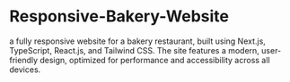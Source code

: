 # Responsive-Bakery-Website
a fully responsive website for a bakery restaurant, built using Next.js, TypeScript, React.js, and Tailwind CSS. The site features a modern, user-friendly design, optimized for performance and accessibility across all devices.
